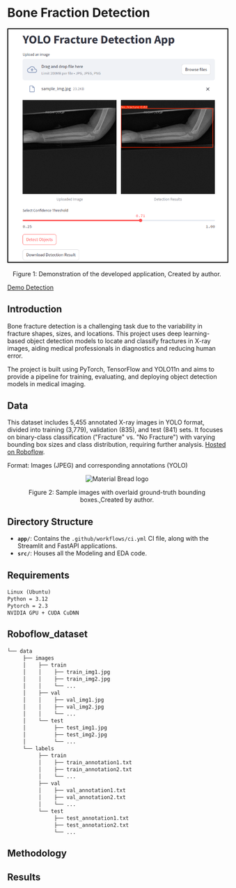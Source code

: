 # Bone Fraction Detection 


<div align="center">
    <img 
        width="600" 
        src="/asset/demo_pic.png" 
        alt="Material Bread logo" 
        style="border: 2px solid #000;"
    />
    <p style="text-align: center;">
        Figure 1: Demonstration of the developed application, Created by author.        
</div>


[Demo Detection](https://github.com/user-attachments/assets/eb76ee0a-ef21-400b-b3ab-ead322f93dc9)


## Introduction

Bone fracture detection is a challenging task due to the variability in fracture shapes, sizes, and locations. This project uses deep learning-based object detection models to locate and classify fractures in X-ray images, aiding medical professionals in diagnostics and reducing human error.

The project is built using PyTorch, TensorFlow and YOLO11n  and aims to provide a pipeline for training, evaluating, and deploying object detection models in medical imaging.

## Data  

This dataset includes 5,455 annotated X-ray images in YOLO format, divided into training (3,779), validation (835), and test (841) sets. It focuses on binary-class classification ("Fracture" vs. "No Fracture") with varying bounding box sizes and class distribution, requiring further analysis. [Hosted on Roboflow](https://universe.roboflow.com/fracture-uofxm/bone-fracture-detection-ivsy6/dataset/1). 

Format: Images (JPEG) and corresponding annotations (YOLO)

<div align="center">
    <img width="800" src="/asset/YOLO.png" alt="Material Bread logo">
    <p style="text-align: center;">Figure 2: Sample images with overlaid ground-truth bounding boxes.,Created by author.</p>   
</div>


## Directory Structure

- **`app/`**: Contains the `.github/workflows/ci.yml` CI file, along with the Streamlit and FastAPI applications.
- **`src/`**: Houses all the Modeling and EDA code.



## Requirements

    Linux (Ubuntu)
    Python = 3.12
    Pytorch = 2.3
    NVIDIA GPU + CUDA CuDNN

## Roboflow_dataset
    └── data
         ├── images
         │    ├── train
         │    │    ├── train_img1.jpg
         │    │    ├── train_img2.jpg
         │    │    └── ...
         │    ├── val
         │    │    ├── val_img1.jpg
         │    │    ├── val_img2.jpg
         │    │    └── ...
         │    └── test
         │         ├── test_img1.jpg
         │         ├── test_img2.jpg
         │         └── ...
         └── labels
              ├── train
              │    ├── train_annotation1.txt
              │    ├── train_annotation2.txt
              │    └── ...
              ├── val
              │    ├── val_annotation1.txt
              │    ├── val_annotation2.txt
              │    └── ...
              └── test
                   ├── test_annotation1.txt
                   ├── test_annotation2.txt
                   └── ...

## Methodology

## Results

